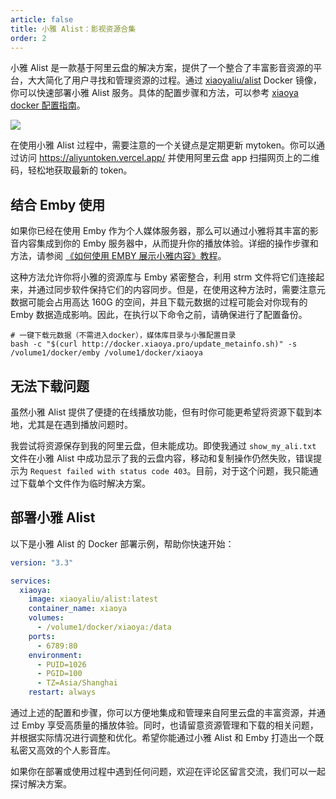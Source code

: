 ```yaml
---
article: false
title: 小雅 Alist：影视资源合集
order: 2
---
```


小雅 Alist 是一款基于阿里云盘的解决方案，提供了一个整合了丰富影音资源的平台，大大简化了用户寻找和管理资源的过程。通过 [xiaoyaliu/alist](https://hub.docker.com/r/xiaoyaliu/alist) Docker 镜像，你可以快速部署小雅 Alist 服务。具体的配置步骤和方法，可以参考 [xiaoya docker 配置指南](https://xiaoyaliu.notion.site/xiaoya-docker-69404af849504fa5bcf9f2dd5ecaa75f)。

![](https://img.newzone.top/2024-03-19-20-12-02.png?imageMogr2/format/webp)

在使用小雅 Alist 过程中，需要注意的一个关键点是定期更新 mytoken。你可以通过访问 <https://aliyuntoken.vercel.app/> 并使用阿里云盘 app 扫描网页上的二维码，轻松地获取最新的 token。

## 结合 Emby 使用

如果你已经在使用 Emby 作为个人媒体服务器，那么可以通过小雅将其丰富的影音内容集成到你的 Emby 服务器中，从而提升你的播放体验。详细的操作步骤和方法，请参阅 [《如何使用 EMBY 展示小雅内容》教程](https://xiaoyaliu.notion.site/d353c9ceb15444d7b8e21ce6097ed739?v=145044ac8252470a9feef094ff1db520)。

这种方法允许你将小雅的资源库与 Emby 紧密整合，利用 strm 文件将它们连接起来，并通过同步软件保持它们的内容同步。但是，在使用这种方法时，需要注意元数据可能会占用高达 160G 的空间，并且下载元数据的过程可能会对你现有的 Emby 数据造成影响。因此，在执行以下命令之前，请确保进行了配置备份。

```shell
# 一键下载元数据（不需进入docker），媒体库目录与小雅配置目录
bash -c "$(curl http://docker.xiaoya.pro/update_metainfo.sh)" -s /volume1/docker/emby /volume1/docker/xiaoya
```

## 无法下载问题

虽然小雅 Alist 提供了便捷的在线播放功能，但有时你可能更希望将资源下载到本地，尤其是在遇到播放问题时。

我尝试将资源保存到我的阿里云盘，但未能成功。即使我通过 `show_my_ali.txt` 文件在小雅 Alist 中成功显示了我的云盘内容，移动和复制操作仍然失败，错误提示为 `Request failed with status code 403`。目前，对于这个问题，我只能通过下载单个文件作为临时解决方案。

## 部署小雅 Alist

以下是小雅 Alist 的 Docker 部署示例，帮助你快速开始：

```yml
version: "3.3"

services:
  xiaoya:
    image: xiaoyaliu/alist:latest
    container_name: xiaoya
    volumes:
      - /volume1/docker/xiaoya:/data
    ports:
      - 6789:80
    environment:
      - PUID=1026
      - PGID=100
      - TZ=Asia/Shanghai
    restart: always
```

通过上述的配置和步骤，你可以方便地集成和管理来自阿里云盘的丰富资源，并通过 Emby 享受高质量的播放体验。同时，也请留意资源管理和下载的相关问题，并根据实际情况进行调整和优化。希望你能通过小雅 Alist 和 Emby 打造出一个既私密又高效的个人影音库。

如果你在部署或使用过程中遇到任何问题，欢迎在评论区留言交流，我们可以一起探讨解决方案。
